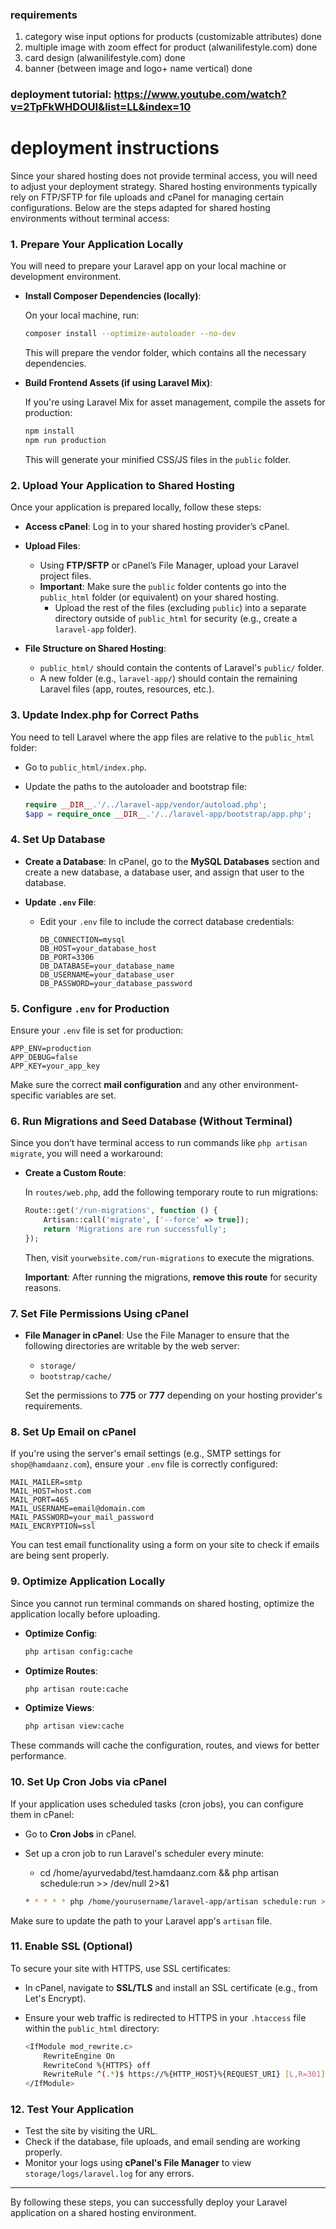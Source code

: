 ### requirements
1. category wise input options for products (customizable attributes) done
2. multiple image with zoom effect for product (alwanilifestyle.com) done
3. card design (alwanilifestyle.com) done
4. banner (between image and logo+ name vertical) done

### deployment tutorial: https://www.youtube.com/watch?v=2TpFkWHDOUI&list=LL&index=10

# deployment instructions
Since your shared hosting does not provide terminal access, you will need to adjust your deployment strategy. Shared hosting environments typically rely on FTP/SFTP for file uploads and cPanel for managing certain configurations. Below are the steps adapted for shared hosting environments without terminal access:

### 1. **Prepare Your Application Locally**
You will need to prepare your Laravel app on your local machine or development environment.

- **Install Composer Dependencies (locally)**:
  
  On your local machine, run:

  ```bash
  composer install --optimize-autoloader --no-dev
  ```

  This will prepare the vendor folder, which contains all the necessary dependencies.

- **Build Frontend Assets (if using Laravel Mix)**:
  
  If you're using Laravel Mix for asset management, compile the assets for production:

  ```bash
  npm install
  npm run production
  ```

  This will generate your minified CSS/JS files in the `public` folder.

### 2. **Upload Your Application to Shared Hosting**
Once your application is prepared locally, follow these steps:

- **Access cPanel**: Log in to your shared hosting provider’s cPanel.
  
- **Upload Files**:
  - Using **FTP/SFTP** or cPanel’s File Manager, upload your Laravel project files.
  - **Important**: Make sure the `public` folder contents go into the `public_html` folder (or equivalent) on your shared hosting. 
    - Upload the rest of the files (excluding `public`) into a separate directory outside of `public_html` for security (e.g., create a `laravel-app` folder).

- **File Structure on Shared Hosting**:
  - `public_html/` should contain the contents of Laravel's `public/` folder.
  - A new folder (e.g., `laravel-app/`) should contain the remaining Laravel files (app, routes, resources, etc.).

### 3. **Update Index.php for Correct Paths**
You need to tell Laravel where the app files are relative to the `public_html` folder:

- Go to `public_html/index.php`.
- Update the paths to the autoloader and bootstrap file:

  ```php
  require __DIR__.'/../laravel-app/vendor/autoload.php';
  $app = require_once __DIR__.'/../laravel-app/bootstrap/app.php';
  ```

### 4. **Set Up Database**
- **Create a Database**: In cPanel, go to the **MySQL Databases** section and create a new database, a database user, and assign that user to the database.
  
- **Update `.env` File**: 
  - Edit your `.env` file to include the correct database credentials:
  
    ```env
    DB_CONNECTION=mysql
    DB_HOST=your_database_host
    DB_PORT=3306
    DB_DATABASE=your_database_name
    DB_USERNAME=your_database_user
    DB_PASSWORD=your_database_password
    ```

### 5. **Configure `.env` for Production**
Ensure your `.env` file is set for production:

```env
APP_ENV=production
APP_DEBUG=false
APP_KEY=your_app_key
```

Make sure the correct **mail configuration** and any other environment-specific variables are set.

### 6. **Run Migrations and Seed Database (Without Terminal)**
Since you don’t have terminal access to run commands like `php artisan migrate`, you will need a workaround:

- **Create a Custom Route**:
  
  In `routes/web.php`, add the following temporary route to run migrations:

  ```php
  Route::get('/run-migrations', function () {
      Artisan::call('migrate', ['--force' => true]);
      return 'Migrations are run successfully';
  });
  ```

  Then, visit `yourwebsite.com/run-migrations` to execute the migrations.

  **Important**: After running the migrations, **remove this route** for security reasons.

### 7. **Set File Permissions Using cPanel**
- **File Manager in cPanel**: Use the File Manager to ensure that the following directories are writable by the web server:
  - `storage/`
  - `bootstrap/cache/`
  
  Set the permissions to **775** or **777** depending on your hosting provider's requirements.

### 8. **Set Up Email on cPanel**
If you're using the server's email settings (e.g., SMTP settings for `shop@hamdaanz.com`), ensure your `.env` file is correctly configured:

```env
MAIL_MAILER=smtp
MAIL_HOST=host.com
MAIL_PORT=465
MAIL_USERNAME=email@domain.com
MAIL_PASSWORD=your_mail_password
MAIL_ENCRYPTION=ssl
```

You can test email functionality using a form on your site to check if emails are being sent properly.

### 9. **Optimize Application Locally**
Since you cannot run terminal commands on shared hosting, optimize the application locally before uploading.

- **Optimize Config**:

  ```bash
  php artisan config:cache
  ```

- **Optimize Routes**:

  ```bash
  php artisan route:cache
  ```

- **Optimize Views**:

  ```bash
  php artisan view:cache
  ```

These commands will cache the configuration, routes, and views for better performance.

### 10. **Set Up Cron Jobs via cPanel**
If your application uses scheduled tasks (cron jobs), you can configure them in cPanel:

- Go to **Cron Jobs** in cPanel.
- Set up a cron job to run Laravel's scheduler every minute:

  * cd /home/ayurvedabd/test.hamdaanz.com && php artisan schedule:run >> /dev/null 2>&1

  ```bash
  * * * * * php /home/yourusername/laravel-app/artisan schedule:run >> /dev/null 2>&1
  ```
Make sure to update the path to your Laravel app's `artisan` file.

### 11. **Enable SSL (Optional)**
To secure your site with HTTPS, use SSL certificates:

- In cPanel, navigate to **SSL/TLS** and install an SSL certificate (e.g., from Let's Encrypt).
  
- Ensure your web traffic is redirected to HTTPS in your `.htaccess` file within the `public_html` directory:

  ```bash
  <IfModule mod_rewrite.c>
      RewriteEngine On
      RewriteCond %{HTTPS} off
      RewriteRule ^(.*)$ https://%{HTTP_HOST}%{REQUEST_URI} [L,R=301]
  </IfModule>
  ```

### 12. **Test Your Application**
- Test the site by visiting the URL.
- Check if the database, file uploads, and email sending are working properly.
- Monitor your logs using **cPanel's File Manager** to view `storage/logs/laravel.log` for any errors.

---

By following these steps, you can successfully deploy your Laravel application on a shared hosting environment.
